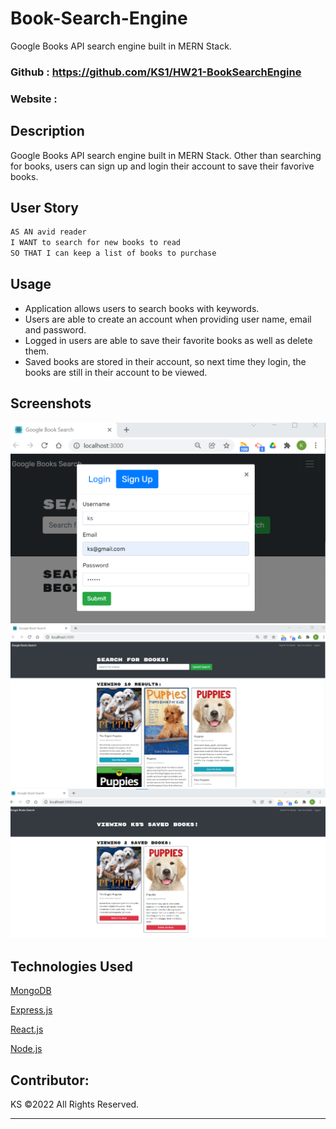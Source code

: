 # Book-Search-Engine

Google Books API search engine built in MERN Stack.

### Github : https://github.com/KS1/HW21-BookSearchEngine
### Website : 


## Description
Google Books API search engine built in MERN Stack. Other than searching for books, users can sign up and login their account to save their favorive books.


## User Story
```md
AS AN avid reader
I WANT to search for new books to read
SO THAT I can keep a list of books to purchase
```

## Usage
- Application allows users to search books with keywords.
- Users are able to create an account when providing user name, email and password.
- Logged in users are able to save their favorite books as well as delete them.
- Saved books are stored in their account, so next time they login, the books are still in their account to be viewed. 


## Screenshots
![](client/src/assets/img/signup.png)
![](client/src/assets/img/search_books.png)
![](client/src/assets/img/saved_books.png)


## Technologies Used
<p><a href="https://www.mongodb.com/">MongoDB</a></p>
<p><a href="https://www.npmjs.com/package/express">Express.js</a></p>
<p><a href="https://reactjs.org/">React.js</a></p>
<p><a href="https://nodejs.org/">Node.js</a></p>


## Contributor:
KS ©2022 All Rights Reserved.
- - -